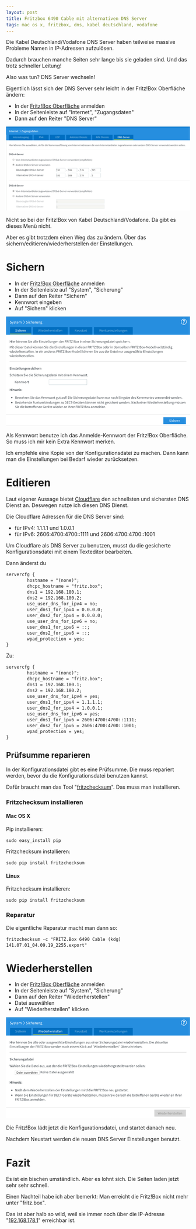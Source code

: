 ```yaml
---
layout: post
title: Fritzbox 6490 Cable mit alternativen DNS Server
tags: mac os x, fritzbox, dns, kabel deutschland, vodafone
---
```


Die Kabel Deutschland/Vodafone DNS Server haben teilweise massive Probleme Namen in IP-Adressen aufzulösen.

Dadurch brauchen manche Seiten sehr lange bis sie geladen sind. Und das trotz schneller Leitung!

Also was tun? DNS Server wechseln!

Eigentlich lässt sich der DNS Server sehr leicht in der Fritz!Box Oberfläche ändern:

* In der [Fritz!Box Oberfläche](http://192.168.178.1/) anmelden
* In der Seitenleiste auf "Internet", "Zugangsdaten"
* Dann auf den Reiter "DNS Server"

![Fritz!Box > Internet > Zugangsdaten > DNS Server](https://github.com/ikem-krueger/ikem-krueger.github.io/raw/master/_posts/2019-09-05-fritzbox-6490-cable-mit-alternativen-dns-server/FritzBox-DNS-1024x465.png)

Nicht so bei der Fritz!Box von Kabel Deutschland/Vodafone. Da gibt es dieses Menü nicht. 

Aber es gibt trotzdem einen Weg das zu ändern. Über das sichern/editieren/wiederherstellen der Einstellungen.

# Sichern

* In der [Fritz!Box Oberfläche](http://192.168.178.1/) anmelden
* In der Seitenleiste auf "System", "Sicherung"
* Dann auf den Reiter "Sichern"
* Kennwort eingeben
* Auf "Sichern" klicken

![Fritz!Box > System > Sicherung > Sichern](https://github.com/ikem-krueger/ikem-krueger.github.io/raw/master/_posts/2019-09-05-fritzbox-6490-cable-mit-alternativen-dns-server/Bildschirmfoto%202019-09-05%20um%2015.40.02.png)

Als Kennwort benutze ich das Anmelde-Kennwort der Fritz!Box Oberfläche. So muss ich mir kein Extra Kennwort merken.

Ich empfehle eine Kopie von der Konfigurationsdatei zu machen. Dann kann man die Einstellungen bei Bedarf wieder zurücksetzen.

# Editieren

Laut eigener Aussage bietet [Cloudflare](https://1.1.1.1/dns/) den schnellsten und sichersten DNS Dienst an. Deswegen nutze ich diesen DNS Dienst.

Die Cloudflare Adressen für die DNS Server sind:

* für IPv4: 1.1.1.1 und 1.0.0.1
* für IPv6: 2606:4700:4700::1111 und 2606:4700:4700::1001

Um Cloudflare als DNS Server zu benutzen, musst du die gesicherte Konfigurationsdatei mit einem Texteditor bearbeiten.

Dann änderst du

```
servercfg {
        hostname = "(none)";
        dhcpc_hostname = "fritz.box";
        dns1 = 192.168.180.1;
        dns2 = 192.168.180.2;
        use_user_dns_for_ipv4 = no;
        user_dns1_for_ipv4 = 0.0.0.0;
        user_dns2_for_ipv4 = 0.0.0.0;
        use_user_dns_for_ipv6 = no;
        user_dns1_for_ipv6 = ::;
        user_dns2_for_ipv6 = ::;
        wpad_protection = yes;
}
```

Zu:

```
servercfg {
        hostname = "(none)";
        dhcpc_hostname = "fritz.box";
        dns1 = 192.168.180.1;
        dns2 = 192.168.180.2;
        use_user_dns_for_ipv4 = yes;
        user_dns1_for_ipv4 = 1.1.1.1;
        user_dns2_for_ipv4 = 1.0.0.1;
        use_user_dns_for_ipv6 = yes;
        user_dns1_for_ipv6 = 2606:4700:4700::1111;
        user_dns2_for_ipv6 = 2606:4700:4700::1001;
        wpad_protection = yes;
}
```

## Prüfsumme reparieren

In der Konfigurationsdatei gibt es eine Prüfsumme. Die muss repariert werden, bevor du die Konfigurationsdatei benutzen kannst.

Dafür braucht man das Tool "[fritzchecksum](https://github.com/mementum/fritzchecksum)". Das muss man installieren.

### Fritzchecksum installieren

#### Mac OS X

Pip installieren:

```
sudo easy_install pip
```

Fritzchecksum installieren:

```
sudo pip install fritzchecksum
```

#### Linux

Fritzchecksum installieren:

```
sudo pip install fritzchecksum
```

### Reparatur

Die eigentliche Reparatur macht man dann so:

```
fritzchecksum -c "FRITZ.Box 6490 Cable (kdg) 141.07.01_04.09.19_2255.export"
```

# Wiederherstellen

* In der [Fritz!Box Oberfläche](http://192.168.178.1/) anmelden
* In der Seitenleiste auf "System", "Sicherung"
* Dann auf den Reiter "Wiederherstellen"
* Datei auswählen
* Auf "Wiederherstellen" klicken

![Fritz!Box > System > Sicherung > Wiederherstellen](https://github.com/ikem-krueger/ikem-krueger.github.io/raw/master/_posts/2019-09-05-fritzbox-6490-cable-mit-alternativen-dns-server/Bildschirmfoto%202019-09-05%20um%2015.40.23.png)

Die Fritz!Box lädt jetzt die Konfigurationsdatei, und startet danach neu.

Nachdem Neustart werden die neuen DNS Server Einstellungen benutzt.

# Fazit

Es ist ein bischen umständlich. Aber es lohnt sich. Die Seiten laden jetzt sehr sehr schnell.

Einen Nachteil habe ich aber bemerkt: Man erreicht die Fritz!Box nicht mehr unter "fritz.box". 

Das ist aber halb so wild, weil sie immer noch über die IP-Adresse "[192.168.178.1](http://192.168.178.1)" erreichbar ist.
